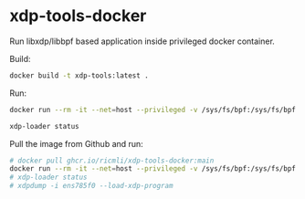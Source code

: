 # xdp-tools-docker

Run libxdp/libbpf based application inside privileged docker container.

Build:

```bash
docker build -t xdp-tools:latest .
```

Run:

```bash
docker run --rm -it --net=host --privileged -v /sys/fs/bpf:/sys/fs/bpf xdp-tools:latest bash

xdp-loader status
```

Pull the image from Github and run:

```bash
# docker pull ghcr.io/ricmli/xdp-tools-docker:main
docker run --rm -it --net=host --privileged -v /sys/fs/bpf:/sys/fs/bpf ghcr.io/ricmli/xdp-tools-docker:main bash
# xdp-loader status
# xdpdump -i ens785f0 --load-xdp-program
```
